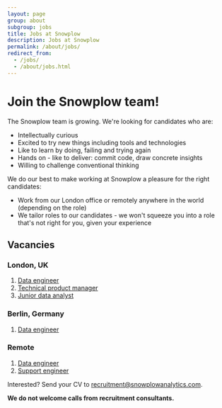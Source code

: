 ```yaml
---
layout: page
group: about
subgroup: jobs
title: Jobs at Snowplow
description: Jobs at Snowplow
permalink: /about/jobs/
redirect_from:
  - /jobs/
  - /about/jobs.html
---
```


# Join the Snowplow team!

The Snowplow team is growing. We're looking for candidates who are:

* Intellectually curious
* Excited to try new things including tools and technologies  
* Like to learn by doing, failing and trying again
* Hands on - like to deliver: commit code, draw concrete insights
* Willing to challenge conventional thinking

We do our best to make working at Snowplow a pleasure for the right candidates:

* Work from our London office or remotely anywhere in the world (depending on the role)
* We tailor roles to our candidates - we won't squeeze you into a role that's not right for you, given your experience

## Vacancies

### London, UK

1. [Data engineer][data-engineer]
2. [Technical product manager][technical-product-manager]
3. [Junior data analyst][Junior data analyst]

### Berlin, Germany

1. [Data engineer][data-engineer]

### Remote

1. [Data engineer][data-engineer]
2. [Support engineer][support-engineer]

Interested? Send your CV to recruitment@snowplowanalytics.com.

<strong>We do not welcome calls from recruitment consultants.</strong>

[Junior data analyst]: /about/jobs/junior-data-analyst/
[Senior data analyst]: /about/jobs/senior-data-analyst/
[data-engineer]: /about/jobs/data-engineer/
[support-engineer]: /about/jobs/support-engineer/
[technical-product-manager]: /about/jobs/technical-product-manager/
